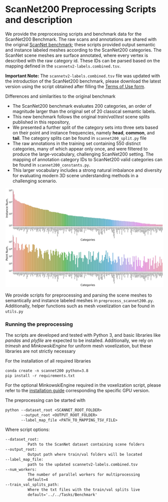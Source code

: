 # ScanNet200 Preprocessing Scripts and description 

We provide the preprocessing scripts and benchmark data for the ScanNet200 Benchmark. 
The raw scans and annotations are shared with the original [ScanNet benchmark](http://kaldir.vc.in.tum.de/scannet_benchmark); these scripts provided output semantic and instance labeled meshes according to the ScanNet200 categories. 
The ScanNet scene meshes are surface annotated, where every vertex is described with the raw category id. 
These IDs can be parsed based on the mapping defined in the `scannetv2-labels.combined.tsv`. 

**Important Note:** The `scannetv2-labels.combined.tsv` file was updated with the introduction of the ScanNet200 benchmark, please download the latest version using the script obtained after filling the [Terms of Use form](https://github.com/ScanNet/ScanNet#scannet-data). 


Differences and similarities to the original benchmark
 - The ScanNet200 benchmark evaluates 200 categories, an order of magnitude larger than the original set of 20 classical semantic labels.
 - This new benchmark follows the original _train_/_val_/_test_ scene splits published in this repository, 
 - We presented a further split of the category sets into three sets based on their point and instance frequencies, namely **head**, **common**, and **tail**. The category splits can be found in `scannet200_split.py` file
 - The raw annotations in the training set containing 550 distinct categories, many of which appear only once, and were filtered to produce the large-vocabulary, challenging ScanNet200 setting. The mapping of annotation category IDs to ScanNet200 valid categories can be found in `scannet200_constants.py`.
 - This larger vocabulary includes a strong natural imbalance and diversity for evaluating modern 3D scene understanding methods in a challenging scenario.   

![](docs/dataset_histograms.jpg)

We provide scripts for preprocessing and parsing the scene meshes to semantically and instance labeled meshes in `preprocess_scannet200.py`. 
Additionally, helper functions such as mesh voxelization can be found in `utils.py`

### Running the preprocessing

The scripts are developed and tested with Python 3, and basic libraries like _pandas_ and _plyfile_ are expected to be installed. 
Additionally, we rely on _trimesh_ and _MinkowskiEngine_ for uniform mesh voxelization, but these libraries are not strictly necessary

For the installation of all required libraries

```
conda create -n scannet200 python=3.8
pip install -r requirements.txt
```

For the optional MinkowskiEngine required in the voxelization script, please refer to the [installation guide](https://github.com/NVIDIA/MinkowskiEngine#anaconda) corresponding the specific GPU version. 


The preprocessing can be started with 

```
python --dataset_root <SCANNET_ROOT_FOLDER> 
       --output_root <OUTPUT_ROOT_FOLDER> 
       --label_map_file <PATH_TO_MAPPING_TSV_FILE>
```

Where script options:
```
--dataset_root:       
          Path to the ScanNet dataset containing scene folders
--output_root:       
          Output path where train/val folders will be located
--label_map_file:       
          path to the updated scannetv2-labels.combined.tsv
--num_workers:       
          The number of parallel workers for multiprocessing
          default=4
--train_val_splits_path:
          Where the txt files with the train/val splits live    
          default='../../Tasks/Benchmark'
```

